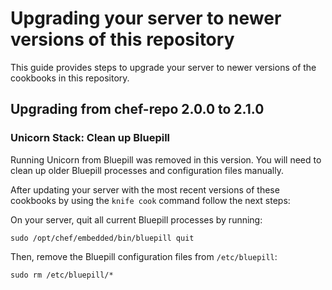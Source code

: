Upgrading your server to newer versions of this repository
==========================================================

This guide provides steps to upgrade your server to newer versions of the cookbooks in this repository.

Upgrading from chef-repo 2.0.0 to 2.1.0
---------------------------------------

### Unicorn Stack: Clean up Bluepill

Running Unicorn from Bluepill was removed in this version. You will need to clean up older Bluepill processes and configuration files manually.

After updating your server with the most recent versions of these cookbooks by using the `knife cook` command follow the next steps:

On your server, quit all current Bluepill processes by running:

```
sudo /opt/chef/embedded/bin/bluepill quit
```

Then, remove the Bluepill configuration files from `/etc/bluepill`:

```
sudo rm /etc/bluepill/*
```